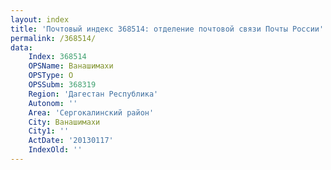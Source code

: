 ```yaml
---
layout: index
title: 'Почтовый индекс 368514: отделение почтовой связи Почты России'
permalink: /368514/
data:
    Index: 368514
    OPSName: Ванашимахи
    OPSType: О
    OPSSubm: 368319
    Region: 'Дагестан Республика'
    Autonom: ''
    Area: 'Сергокалинский район'
    City: Ванашимахи
    City1: ''
    ActDate: '20130117'
    IndexOld: ''
---
```

